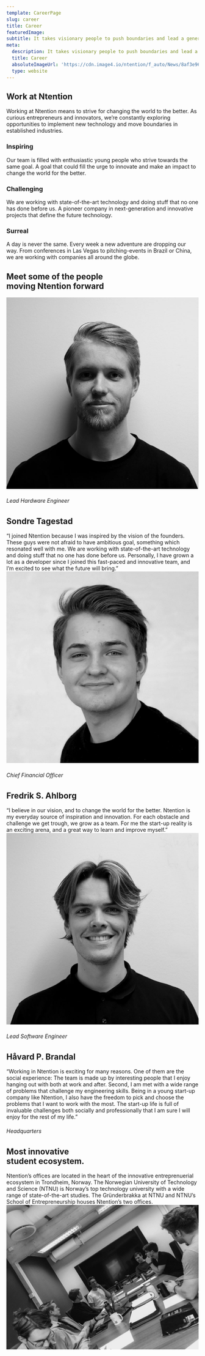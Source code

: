 ```yaml
---
template: CareerPage
slug: career
title: Career
featuredImage: 
subtitle: It takes visionary people to push boundaries and lead a generation through paradigm shifts. It is necessary to rethink entire industries and challenge the established procedures and operations.  
meta:
  description: It takes visionary people to push boundaries and lead a generation through paradigm shifts. It is necessary to rethink entire industries and challenge the established procedures and operations.
  title: Career
  absoluteImageUrl: 'https://cdn.image4.io/ntention/f_auto/News/8af3e96d-450b-4b90-8acb-ea72786a55d5.Jpeg'
  type: website
---
```


<div class="section">
    <div class="container skinnier taCenter">
        <h2>Work at Ntention</h2>
        Working at Ntention means to strive for changing the world to the better. As curious entrepreneurs and innovators, we’re constantly exploring opportunities to implement new technology and move boundaries in established industries.
</div>
</div>

<div class="taCenter row section">
  <div class="column3">
    <h3>Inspiring</h3>
    Our team is filled with enthusiastic young people who strive towards the same goal. A goal that could fill the urge to innovate and make an impact to change the world for the better.
  </div>
<div class="column3">
    <h3>Challenging</h3>
    We are working with state-of-the-art technology and doing stuff that no one has done before us. A pioneer company in next-generation and innovative projects that define the future technology.
    </div>
  <div class="column3">
  <h3>Surreal</h3>
  A day is never the same. Every week a new adventure are dropping our way. From conferences in Las Vegas to pitching-events in Brazil or China, we are working with companies all around the globe.
  </div>
</div>

<div class="section row space-100t">
<h2>Meet some of the people <br> moving Ntention forward</h2>
  <div class="column3">
    <div class="container hover-image">
      <img src="images/team/Sondre.jpg" alt="Sondre Tagestad">
      <h6>Lead Hardware Engineer </h6>
      <h2>Sondre Tagestad</h2>
      “I joined Ntention because I was inspired by the vision of the founders. These guys were not afraid to have ambitious goal, something which resonated well with me. We are working with state-of-the-art technology and doing stuff that no one has done before us. Personally, I have grown a lot as a developer since I joined this fast-paced and innovative team, and I’m excited to see what the future will bring.”
    </div>
</div>
<div class="column3">
    <div class="container hover-image">
      <img src="images/team/Fredrik.jpg" alt="Fredrik Shaughnessy Ahlborg">
      <h6>Chief Financial Officer</h6>
      <h2>Fredrik S. Ahlborg</h2>
      “I believe in our vision, and to change the world for the better. Ntention is my everyday source of inspiration and innovation. For each obstacle and challenge we get trough, we grow as a team. For me the start-up reality is an exciting arena, and a great way to learn and improve myself.”
    </div>
</div>
<div class="column3">
    <div class="container hover-image">
      <img src="images/team/Havard.jpg" alt="Håvard Pedersen Brandal">
      <h6>Lead Software Engineer</h6>
      <h2>Håvard P. Brandal</h2>
      “Working in Ntention is exciting for many reasons. One of them are the social experience: The team is made up by interesting people that I enjoy hanging out with both at work and after. Second, I am met with a wide range of problems that challenge my engineering skills. Being in a young start-up company like Ntention, I also have the freedom to pick and choose the problems that I want to work with the most. The start-up life is full of invaluable challenges both socially and professionally that I am sure I will enjoy for the rest of my life.”
    </div>
</div>
</div>

<div class="row space-100b space-100t">
<div class="column">
    <div class="container hover-image">
    <h6>Headquarters</h6>
    <h2>Most innovative <br> student ecosystem.</h2>
    Ntention’s offices are located in the heart of the innovative entreprenuerial ecosystem in Trondheim, Norway. The Norwegian University of Technology and Science (NTNU) is Norway’s top technology university with a wide range of state-of-the-art studies. The Gründerbrakka at NTNU and NTNU’s School of Entrepreneurship houses Ntention’s two offices.
    </div>
</div>
<div class="column">
    <div class="container">
      <img src="images/Team.jpg" alt="Team working at Gründerbrakka">
    </div>
</div>
</div>
